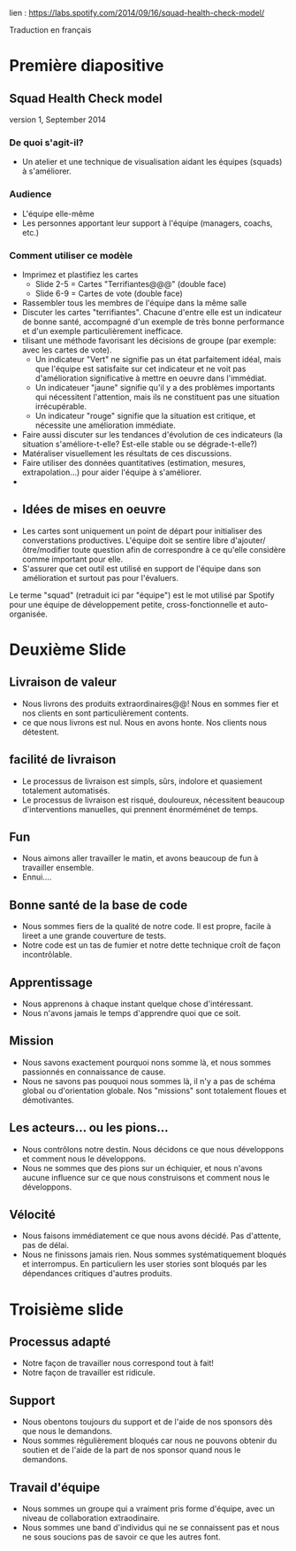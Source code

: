 lien : https://labs.spotify.com/2014/09/16/squad-health-check-model/

Traduction en français

# Première diapositive

## Squad Health Check model
version 1, September 2014

### De quoi s'agit-il?
* Un atelier et une technique de visualisation aidant les équipes (squads) à s'améliorer.

### Audience
* L'équipe elle-même
* Les personnes apportant leur support à l'équipe (managers, coachs, etc.)

### Comment utiliser ce modèle
* Imprimez et plastifiez les cartes
  * Slide 2-5 = Cartes "Terrifiantes@@@" (double face)
  * Slide 6-9 = Cartes de vote (double face)
* Rassembler tous les membres de l'équipe dans la même salle
* Discuter les cartes "terrifiantes". Chacune d'entre elle est un indicateur de bonne santé, accompagné d'un exemple de très bonne performance et d'un exemple particulièrement inefficace.
* tilisant une méthode favorisant les décisions de groupe (par exemple: avec les cartes de vote).
  * Un indicateur "Vert" ne signifie pas un état parfaitement idéal, mais que l'équipe est satisfaite sur cet indicateur et ne voit pas d'amélioration significative à mettre en oeuvre dans l'immédiat.
  * Un indicateuer "jaune" signifie qu'il y a des problèmes importants qui nécessitent l'attention, mais ils ne constituent pas une situation irrécupérable.
  * Un indicateur "rouge" signifie que la situation est critique, et nécessite une amélioration immédiate.
* Faire aussi discuter sur les tendances d'évolution de ces indicateurs (la situation s'améliore-t-elle? Est-elle stable ou se dégrade-t-elle?)
* Matéraliser visuellement les résultats de ces discussions.
* Faire utiliser des données quantitatives (estimation, mesures, extrapolation...) pour aider l'équipe à s'améliorer.
* 
* ## Idées de mises en oeuvre
* Les cartes sont uniquement un point de départ pour initialiser des converstations productives. L'équipe doit se sentire libre d'ajouter/ôtre/modifier toute question afin de correspondre à ce qu'elle considère comme important pour elle.
* S'assurer que cet outil est utilisé en support de l'équipe dans son amélioration et surtout pas pour l'évaluers.

Le terme "squad"  (retraduit ici par "équipe") est le mot utilisé par Spotify pour une équipe de développement petite, cross-fonctionnelle et auto-organisée.

# Deuxième Slide

## Livraison de valeur
* Nous livrons des produits extraordinaires@@! Nous en sommes fier et nos clients en sont particulièrement contents.
* ce que nous livrons est nul. Nous en avons honte. Nos clients nous détestent.

## facilité de livraison
* Le processus de livraison est simpls, sûrs, indolore et quasiement totalement automatisés.
* Le processus de livraison est risqué, douloureux, nécessitent beaucoup d'interventions manuelles, qui prennent énorméménet de temps.

## Fun
* Nous aimons aller travailler le matin, et avons beaucoup de fun à travailler ensemble.
* Ennui....

## Bonne santé de la base de code
* Nous sommes fiers de la qualité de notre code. Il est propre, facile à lireet a une grande couverture de tests.
* Notre code est un tas de fumier et notre dette technique croît de façon incontrôlable.

## Apprentissage
* Nous apprenons à chaque instant quelque chose d'intéressant.
* Nous n'avons jamais le temps d'apprendre quoi que ce soit.

## Mission
* Nous savons exactement pourquoi nons somme là, et nous sommes passionnés en connaissance de cause.
* Nous ne savons pas pouquoi nous sommes là, il n'y a pas de schéma global ou d'orientation globale. Nos "missions" sont totalement floues et démotivantes.

## Les acteurs... ou les pions...
* Nous contrôlons notre destin. Nous décidons ce que nous développons et comment nous le développons.
* Nous ne sommes que des pions sur un échiquier, et nous n'avons aucune influence sur ce que nous construisons et comment nous le développons.

## Vélocité
* Nous faisons immédiatement ce que nous avons décidé. Pas d'attente, pas de délai.
* Nous ne finissons jamais rien. Nous sommes systématiquement bloqués et interrompus. En particuliern les user stories sont bloqués par les dépendances critiques d'autres produits.

# Troisième slide

## Processus adapté
* Notre façon de travailler nous correspond tout à fait!
* Notre façon de travailler est ridicule.

## Support
* Nous obentons toujours du support et de l'aide de nos sponsors dès que nous le demandons.
* Nous sommes régulièrement bloqués car nous ne pouvons obtenir du soutien et de l'aide de la part de nos sponsor quand nous le demandons.

## Travail d'équipe
* Nous sommes un groupe qui a vraiment pris forme d'équipe, avec un niveau de collaboration extraodinaire.
* Nous sommes une band d'individus qui ne se connaissent pas et nous ne sous soucions pas de savoir ce que les autres font.
